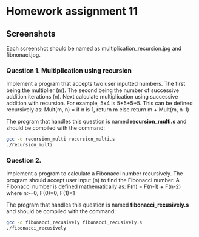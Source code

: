 # Homework assignment 11
## Screenshots 

Each screenshot should be named as multiplication_recursion.jpg and fibnonaci.jpg.

### Question 1. Multiplication using recursion

Implement a program that accepts two user inputted numbers.  The first being the multiplier (m).  The second being the number of successive addition iterations (n).  Next calculate multiplication using successive addition with recursion. For example, 5x4 is 5+5+5+5.  This can be defined recursively as:
            Mult(m, n) = if n is 1,  return m
            else return m + Mult(m, n-1)

The program that handles this question is named **recursion_multi.s** and should be compiled with the command:

```bash
gcc -o recursion_multi recursion_multi.s
./recursion_multi

```

### Question 2.

Implement a program to calculate a Fibonacci number recursively.  The program should accept user input (n) to find the Fibonacci number.
A Fibonacci number is defined mathematically as:
        F(n) = F(n-1) + F(n-2)  
        where n>=0, F(0)=0, F(1)=1

The program that handles this question is named **fibonacci_recusively.s** and should be compiled with the command:

```bash
gcc -o fibonacci_recusively fibonacci_recusively.s
./fibonacci_recusively

```
